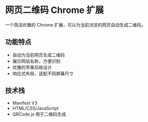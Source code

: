 # 网页二维码 Chrome 扩展

一个简洁优雅的 Chrome 扩展，可以为当前浏览的网页自动生成二维码。

## 功能特点

- 自动为当前网页生成二维码
- 展示网站名称，方便识别
- 优雅的苹果风格设计
- 响应式布局，适配不同屏幕尺寸

## 技术栈

- Manifest V3
- HTML/CSS/JavaScript
- QRCode.js 用于二维码生成 